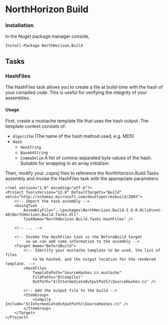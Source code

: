 # NorthHorizon Build

### Installation

In the Nuget package manager console,

    Install-Package NorthHorizon.Build

## Tasks

### HashFiles

The HashFiles task allows you to create a file at build-time with the hash of your compiled code. This is useful for verifying the integrity of your assemblies.

#### Usage

First, create a mustache template file that uses the hash output. The template context consists of:

- `Algorithm` (The name of the hash method used, e.g. MD5)
- `Hash`
    - `HexString`
    - `Base64String`
    - `CommaDelim` A list of comma-separated byte values of the hash. Suitable for wrapping in an array initializer.

Then, modify your .csproj files to reference the NorthHorizon.Build.Tasks assembly and invoke the HashFiles task with the appropriate parameters.

    <?xml version="1.0" encoding="utf-8"?>
    <Project ToolsVersion="12.0" DefaultTargets="Build" xmlns="http://schemas.microsoft.com/developer/msbuild/2003">
        <!-- Import the task assembly -->
        <UsingTask 
            AssemblyFile="..\packages\NorthHorizon.Build-1.0.0.0\lib\net-40\NorthHorizon.Build.Tasks.dll"
            TaskName="NorthHorizon.Build.Tasks.HashFiles" />

        <!-- ... -->

        <!-- Invoke the HashFiles task in the BeforeBuild target
             so we can add some information to the assembly -->
        <Target Name="BeforeBuild">
            <!-- Identify your mustache template to be used, the list of files 
                to be hashed, and the output location for the rendered template. -->
            <HashFiles 
                TemplatePath="SourceHashes.cs.mustache" 
                FilePaths="@(Compile)"
                OutPath="$(IntermediateOutputPath)\SourceHashes.cs" />

            <!-- Add the output file to the build -->
            <ItemGroup>
                <Compile Include="$(IntermediateOutputPath)\SourceHashes.cs" />
            </ItemGroup>
        </Target>
    </Project>